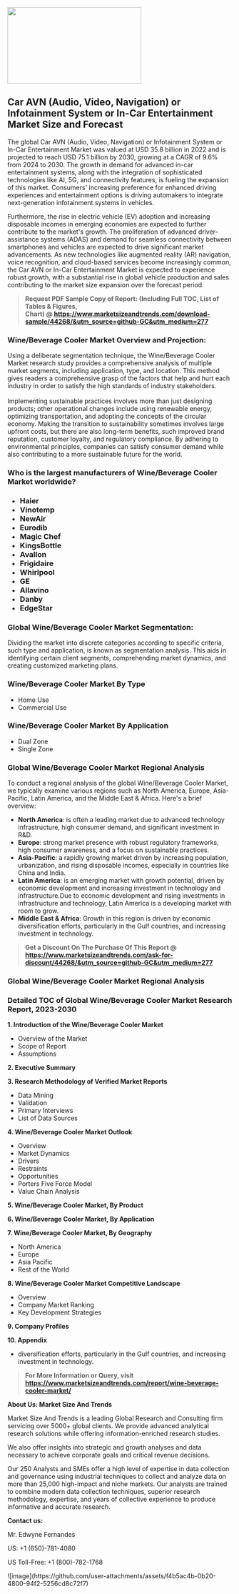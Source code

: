 <p><img class="alignnone size-medium wp-image-20088" src="https://ffe5etoiles.com/wp-content/uploads/2024/12/MST1-300x171.png" alt="" width="300" height="171" /></p><h2>Car AVN (Audio, Video, Navigation) or Infotainment System or In-Car Entertainment Market Size and Forecast</h2><p>The global Car AVN (Audio, Video, Navigation) or Infotainment System or In-Car Entertainment Market was valued at USD 35.8 billion in 2022 and is projected to reach USD 75.1 billion by 2030, growing at a CAGR of 9.6% from 2024 to 2030. The growth in demand for advanced in-car entertainment systems, along with the integration of sophisticated technologies like AI, 5G, and connectivity features, is fueling the expansion of this market. Consumers' increasing preference for enhanced driving experiences and entertainment options is driving automakers to integrate next-generation infotainment systems in vehicles.</p><p>Furthermore, the rise in electric vehicle (EV) adoption and increasing disposable incomes in emerging economies are expected to further contribute to the market's growth. The proliferation of advanced driver-assistance systems (ADAS) and demand for seamless connectivity between smartphones and vehicles are expected to drive significant market advancements. As new technologies like augmented reality (AR) navigation, voice recognition, and cloud-based services become increasingly common, the Car AVN or In-Car Entertainment Market is expected to experience robust growth, with a substantial rise in global vehicle production and sales contributing to the market size expansion over the forecast period.</p></p><blockquote id="" class=""><strong>Request PDF Sample Copy of Report: (Including Full TOC, List of Tables &amp; Figures, Chart)&nbsp;@&nbsp;<strong><a href="https://www.marketsizeandtrends.com/download-sample/44268/&utm_source=github-GC&utm_medium=277" target="_blank">https://www.marketsizeandtrends.com/download-sample/44268/&utm_source=github-GC&utm_medium=277</a></strong></strong></blockquote><h3 id="" class="">Wine/Beverage Cooler Market&nbsp;Overview and Projection:</h3><p id="" class="">Using a deliberate segmentation technique, the Wine/Beverage Cooler Market research study provides a comprehensive analysis of multiple market segments, including application, type, and location. This method gives readers a comprehensive grasp of the factors that help and hurt each industry in order to satisfy the high standards of industry stakeholders. <br /> <br />Implementing sustainable practices involves more than just designing products; other operational changes include using renewable energy, optimizing transportation, and adopting the concepts of the circular economy. Making the transition to sustainability sometimes involves large upfront costs, but there are also long-term benefits, such improved brand reputation, customer loyalty, and regulatory compliance. By adhering to environmental principles, companies can satisfy consumer demand while also contributing to a more sustainable future for the world.</p><h3 id="" class="">Who is the largest manufacturers of&nbsp;Wine/Beverage Cooler Market worldwide?</h3><h3 class=""><p><ul><li>Haier </li><li> Vinotemp </li><li> NewAir </li><li> Eurodib </li><li> Magic Chef </li><li> KingsBottle </li><li> Avallon </li><li> Frigidaire </li><li> Whirlpool </li><li> GE </li><li> Allavino </li><li> Danby </li><li> EdgeStar</li></ul></p></h3><h3 id="" class="">Global&nbsp;Wine/Beverage Cooler Market Segmentation:</h3><p id="" class="">Dividing the market into discrete categories according to specific criteria, such type and application, is known as segmentation analysis. This aids in identifying certain client segments, comprehending market dynamics, and creating customized marketing plans.</p><h3 id="" class="">Wine/Beverage Cooler Market&nbsp;By Type</h3><p><p><ul><li>Home Use </li><li> Commercial Use</p></li></ul></p></p><h3 id="" class="">Wine/Beverage Cooler Market&nbsp;By Application</h3><p class=""><p><ul><li>Dual Zone </li><li> Single Zone</li></ul></p></p><h3 id="" class="">Global Wine/Beverage Cooler Market Regional Analysis</h3><p id="" class="">To conduct a regional analysis of the global Wine/Beverage Cooler Market, we typically examine various regions such as North America, Europe, Asia-Pacific, Latin America, and the Middle East &amp; Africa. Here's a brief overview:</p><ul><li><strong>North America</strong>: is often a leading market due to advanced technology infrastructure, high consumer demand, and significant investment in R&amp;D.</li><li><strong>Europe</strong>: strong market presence with robust regulatory frameworks, high consumer awareness, and a focus on sustainable practices.</li><li><strong>Asia-Pacific</strong>: a rapidly growing market driven by increasing population, urbanization, and rising disposable incomes, especially in countries like China and India.</li><li><strong>Latin America</strong>: is an emerging market with growth potential, driven by economic development and increasing investment in technology and infrastructure.Due to economic development and rising investments in infrastructure and technology, Latin America is a developing market with room to grow.</li><li><strong>Middle East &amp; Africa</strong>: Growth in this region is driven by economic diversification efforts, particularly in the Gulf countries, and increasing investment in technology.</li></ul><blockquote id="" class=""><strong>Get a Discount On The Purchase Of This Report @ <strong><a href="https://www.marketsizeandtrends.com/ask-for-discount/44268/&utm_source=github-GC&utm_medium=277" target="_blank">https://www.marketsizeandtrends.com/ask-for-discount/44268/&utm_source=github-GC&utm_medium=277</a></strong></strong></blockquote><h3 id="" class="">Global Wine/Beverage Cooler Market Regional Analysis</h3><h3 id="" class="">Detailed TOC of Global Wine/Beverage Cooler Market Research Report, 2023-2030</h3><p id="" class=""><strong>1. Introduction of the Wine/Beverage Cooler Market</strong></p><ul><li>Overview of the Market</li><li>Scope of Report</li><li>Assumptions</li></ul><p id="" class=""><strong>2. Executive Summary</strong></p><p id="" class=""><strong>3. Research Methodology of Verified Market Reports</strong></p><ul><li>Data Mining</li><li>Validation</li><li>Primary Interviews</li><li>List of Data Sources</li></ul><p id="" class=""><strong>4. Wine/Beverage Cooler Market Outlook</strong></p><ul><li>Overview</li><li>Market Dynamics</li><li>Drivers</li><li>Restraints</li><li>Opportunities</li><li>Porters Five Force Model</li><li>Value Chain Analysis</li></ul><p id="" class=""><strong>5. Wine/Beverage Cooler Market, By Product</strong></p><p id="" class=""><strong>6. Wine/Beverage Cooler Market, By Application</strong></p><p id="" class=""><strong>7. Wine/Beverage Cooler Market, By Geography</strong></p><ul><li>North America</li><li>Europe</li><li>Asia Pacific</li><li>Rest of the World</li></ul><p id="" class=""><strong>8. Wine/Beverage Cooler Market Competitive Landscape</strong></p><ul><li>Overview</li><li>Company Market Ranking</li><li>Key Development Strategies</li></ul><p id="" class=""><strong>9. Company Profiles</strong></p><p id="" class=""><strong>10. Appendix</strong></p><ul><li>diversification efforts, particularly in the Gulf countries, and increasing investment in technology.</li></ul><blockquote id="" class=""><strong>For More Information or Query, visit <strong><strong><a href="https://www.marketsizeandtrends.com/report/wine-beverage-cooler-market/" target="_blank">https://www.marketsizeandtrends.com/report/wine-beverage-cooler-market/</a></strong></strong></strong></blockquote><p id="" class=""><strong>About Us: Market Size And Trends</strong></p><p id="" class="">Market Size And Trends is a leading Global Research and Consulting firm servicing over 5000+ global clients. We provide advanced analytical research solutions while offering information-enriched research studies.</p><p id="" class="">We also offer insights into strategic and growth analyses and data necessary to achieve corporate goals and critical revenue decisions.</p><p id="" class="">Our 250 Analysts and SMEs offer a high level of expertise in data collection and governance using industrial techniques to collect and analyze data on more than 25,000 high-impact and niche markets. Our analysts are trained to combine modern data collection techniques, superior research methodology, expertise, and years of collective experience to produce informative and accurate research.</p><p id="" class=""><strong>Contact us:</strong></p><p id="" class="">Mr. Edwyne Fernandes</p><p id="" class="">US: +1 (650)-781-4080</p><p id="" class="">US Toll-Free: +1 (800)-782-1768</p>
![image](https://github.com/user-attachments/assets/f4b5ac4b-0b20-4800-94f2-5256cd8c72f7)
